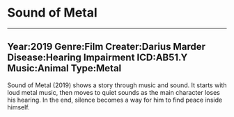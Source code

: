 # Sound of Metal

---
Year:2019
Genre:Film
Creater:Darius Marder
Disease:Hearing Impairment
ICD:AB51.Y
Music:Animal
Type:Metal
---

Sound of Metal (2019) shows a story through music and sound. It starts with loud metal music, then moves to quiet sounds as the main character loses his hearing. In the end, silence becomes a way for him to find peace inside himself.
